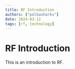 ```yaml
---
title: RF Introduction
authors: ["polkasharks"]
date: 2024-03-12
tags: [rf, technology]
---
```


# RF Introduction

This is an introduction to RF.
